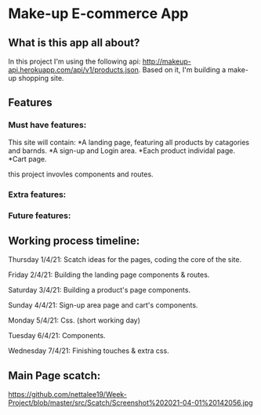 # Make-up E-commerce App

## What is this app all about?

In this project I'm using the following api: http://makeup-api.herokuapp.com/api/v1/products.json. Based on it, I'm building a make-up shopping site.

## Features

### Must have features:
This site will contain:
*A landing page, featuring all products by catagories and barnds.
*A sign-up and Login area.
*Each product individal page.
*Cart page.

this project invovles components and routes.

### Extra features:

### Future features:

## Working process timeline:

Thursday 1/4/21: Scatch ideas for the pages, coding the core of the site.

Friday 2/4/21: Building the landing page components & routes.

Saturday 3/4/21: Building a product's page components.

Sunday 4/4/21: Sign-up area page and cart's components.

Monday 5/4/21: Css. (short working day)

Tuesday 6/4/21: Components.

Wednesday 7/4/21: Finishing touches & extra css.


## Main Page scatch:

https://github.com/nettalee19/Week-Project/blob/master/src/Scatch/Screenshot%202021-04-01%20142056.jpg